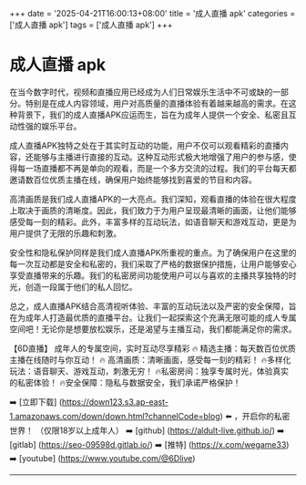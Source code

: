 +++
date = '2025-04-21T16:00:13+08:00'
title = '成人直播 apk'
categories = ['成人直播 apk']
tags = ['成人直播 apk']
+++

# 成人直播 apk

在当今数字时代，视频和直播应用已经成为人们日常娱乐生活中不可或缺的一部分。特别是在成人内容领域，用户对高质量的直播体验有着越来越高的需求。在这种背景下，我们的成人直播APK应运而生，旨在为成年人提供一个安全、私密且互动性强的娱乐平台。

成人直播APK独特之处在于其实时互动的功能，用户不仅可以观看精彩的直播内容，还能够与主播进行直接的互动。这种互动形式极大地增强了用户的参与感，使得每一场直播都不再是单向的观看，而是一个多方交流的过程。我们的平台每天都邀请数百位优质主播在线，确保用户始终能够找到喜爱的节目和内容。

高清画质是我们成人直播APK的一大亮点。我们深知，观看直播的体验在很大程度上取决于画质的清晰度。因此，我们致力于为用户呈现最清晰的画面，让他们能够感受每一刻的精彩。此外，丰富多样的互动玩法，如语音聊天和游戏互动，更是为用户提供了无限的乐趣和刺激。

安全性和隐私保护同样是我们成人直播APK所重视的重点。为了确保用户在这里的每一次互动都是安全和私密的，我们采取了严格的数据保护措施，让用户能够安心享受直播带来的乐趣。我们的私密房间功能使用户可以与喜欢的主播共享独特的时光，创造一段属于他们的私人回忆。

总之，成人直播APK结合高清视听体验、丰富的互动玩法以及严密的安全保障，旨在为成年人打造最优质的直播平台。让我们一起探索这个充满无限可能的成人专属空间吧！无论你是想要放松娱乐，还是渴望与主播互动，我们都能满足你的需求。

【6D直播】
成年人的专属空间，实时互动尽享精彩
🔥 精选主播：每天数百位优质主播在线随时与你互动！
🔥 高清画质：清晰画面，感受每一刻的精彩！
🔥多样化玩法：语音聊天、游戏互动，刺激无穷！
🔥私密房间：独享专属时光，体验真实的私密体验！
🔥安全保障：隐私与数据安全，我们承诺严格保护！

➡️ [立即下载] (https://down123.s3.ap-east-1.amazonaws.com/down/down.html?channelCode=blog) ⬅️ ，开启你的私密世界！
（仅限18岁以上成年人）
➡️ [github] (https://aldult-live.github.io/)
➡️ [gitlab] (https://seo-09598d.gitlab.io/)
➡️ [推特] (https://x.com/wegame33)
➡️ [youtube] (https://www.youtube.com/@6Dlive)

---
